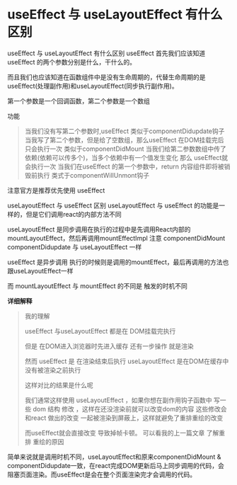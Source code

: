 # useEffect 与 useLayoutEffect 有什么区别

useEffect 与 useLayoutEffect 有什么区别
useEffect
首先我们应该知道 useEffect 的两个参数分别是什么，干什么的。

而且我们也应该知道在函数组件中是没有生命周期的，代替生命周期的是useEffect(处理副作用)和useLayoutEffect(同步执行副作用)。

第一个参数是一个回调函数，第二个参数是一个数组

功能


> 当我们没有写第二个参数时,useEffect 类似于componentDidupdate钩子
> 当我写了第二个参数，但是给了空数组，那么useEffect 在DOM挂载完后 只会执行一次 类似于componentDidMount
> 当我们给第二参数数组中传了依赖(依赖可以传多个)，当多个依赖中有一个值发生变化 那么 useEffect就会执行一次
> 当我们在useEffect 的第一个参数中，return 内容组件即将被销毁前执行 类式于componentWillUnmont钩子

注意官方是推荐优先使用 useEffect

useLayoutEffect 与 useEffect 区别
useLayoutEffect 与 useEffect 的功能是一样的，但是它们调用react的内部方法不同

useLayoutEffect 是同步调用在执行的过程中是先调用React内部的mountLayoutEffect，然后再调用mountEffectImpl 注意 componentDidMount componentDidupdate 与 useLayoutEffect 一样

useEffect 是异步调用 执行的时候则是调用的mountEffect，最后再调用的方法也跟useLayoutEffect一样

而 mountLayoutEffect 与 mountEffect 的不同是 触发的时机不同


**详细解释**

> 我的理解
>
> useEffect 与useLayoutEffect 都是在 DOM挂载完执行
>
> 但是 在DOM进入浏览器时先进入缓存 还有一步操作 就是渲染
>
> 然而 useEffect 是 在渲染结束后执行 useLayoutEffect 是在DOM在缓存中 没有被渲染之前执行
>
> 这样对比的结果是什么呢
>
> 我们通常这样使用 useLayoutEffect ，如果你想在副作用钩子函数中 写一些 dom 结构 修改 ，这样在还没渲染前就可以改变dom的内容 这些修改会和react 做出的改变 一起被渲染到屏蔽上，这样就避免了重排重绘的改变
>
> 而useEffect就会直接改变 导致掉帧卡顿。 可以看我的上一篇文章 了解重排 重绘的原因
> 

简单来说就是调用时机不同，useLayoutEffect和原来componentDidMount & componentDidupdate一致，在react完成DOM更新后马上同步调用的代码，会阻塞页面渲染。而useEffect是会在整个页面渲染完才会调用的代码。